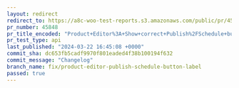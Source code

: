 ```yaml
---
layout: redirect
redirect_to: https://a8c-woo-test-reports.s3.amazonaws.com/public/pr/45848/api/index.html
pr_number: 45848
pr_title_encoded: "Product+Editor%3A+Show+correct+Publish%2FSchedule+button+label+when+timezone+is+behind+UTC+%28UTC-1%2C+UTC-4%2C+UTC-9%2C+etc.%29"
pr_test_type: api
last_published: "2024-03-22 16:45:08 +0000"
commit_sha: dc653fb5cadf9970f801eaded4f38b100194f632
commit_message: "Changelog"
branch_name: fix/product-editor-publish-schedule-button-label
passed: true
---
```

